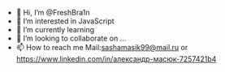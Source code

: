 - 👋 Hi, I’m @FreshBra1n
- 👀 I’m interested in JavaScript
- 🌱 I’m currently learning 
- 💞️ I’m looking to collaborate on ...
- 📫 How to reach me Mail:sashamasik99@mail.ru or https://www.linkedin.com/in/александр-масюк-7257421b4

